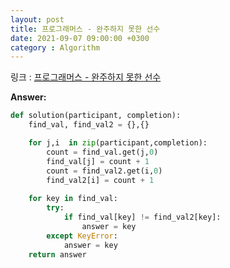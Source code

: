 ```yaml
---
layout: post
title: 프로그래머스 - 완주하지 못한 선수
date: 2021-09-07 09:00:00 +0300
category : Algorithm
---
```


링크 : [프로그래머스 - 완주하지 못한 선수](https://programmers.co.kr/learn/courses/30/lessons/42576)   


**Answer:**

```python 
def solution(participant, completion):
    find_val, find_val2 = {},{}

    for j,i  in zip(participant,completion):
        count = find_val.get(j,0)
        find_val[j] = count + 1
        count = find_val2.get(i,0)
        find_val2[i] = count + 1
    
    for key in find_val:
        try:
            if find_val[key] != find_val2[key]:
                answer = key
        except KeyError:
            answer = key
    return answer
```
